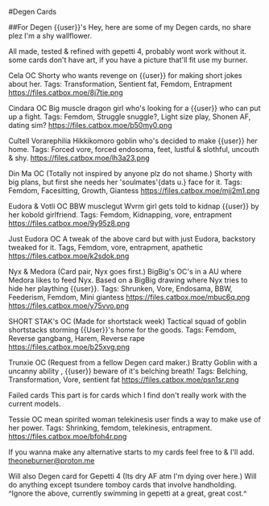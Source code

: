 #Degen Cards

##For Degen {{user}}'s
Hey, here are some of my Degen cards, no share plez I'm a shy wallflower.

All made, tested & refined with gepetti 4, probably wont work without it.
some cards don't have art, if you have a picture that'll fit use my burner.

Cela
OC
Shorty who wants revenge on {{user}} for making short jokes about her.
Tags: Transformation, Sentient fat, Femdom, Entrapment
https://files.catbox.moe/8j7tie.png

Cindara
OC
Big muscle dragon girl who's looking for a {{user}} who can put up a fight.
Tags: Femdom, Struggle snuggle?, Light size play, Shonen AF, dating sim?
https://files.catbox.moe/b50my0.png

Cultell
Vorarephilia Hikkikomoro goblin who's decided to make {{user}} her home.
Tags: Forced vore, forced endosoma, feet, lustful & slothful, uncouth & shy. 
https://files.catbox.moe/lh3a23.png

Din Ma
OC (Totally not inspired by anyone plz do not shame.)
Shorty with big plans, but first she needs her 'soulmates'{dats u.} face for it.
Tags: Femdom, Facesitting, Growth, Giantess
https://files.catbox.moe/mjj2m1.png

Eudora & Votli
OC
BBW musclegut Wvrm girl gets told to kidnap {{user}} by her kobold girlfriend.
Tags: Femdom, Kidnapping, vore, entrapment
https://files.catbox.moe/9y95z8.png

Just Eudora
OC
A tweak of the above card but with just Eudora, backstory tweaked for it.
Tags, Femdom, vore, entrapment, apathetic
https://files.catbox.moe/k2sdok.png

Nyx & Medora (Card pair, Nyx goes first.)
BigBig's OC's in a AU where Medora likes to feed Nyx.
Based on a BigBig drawing where Nyx tries to hide her plaything {{user}}.
Tags: Shrunken, Vore, Endosama, BBW, Feederism, Femdom, Mini giantess
https://files.catbox.moe/mbuc6q.png
https://files.catbox.moe/y75vvo.png

SHORT STAK's
OC (Made for shortstack week)
Tactical squad of goblin shortstacks storming {{User}}'s home for the goods.
Tags: Femdom, Reverse gangbang, Harem, Reverse rape
https://files.catbox.moe/b25xvg.png

Trunxie
OC (Request from a fellow Degen card maker.)
Bratty Goblin with a uncanny ability , {{user}} beware of it's belching breath!
Tags: Belching, Transformation, Vore, sentient fat
https://files.catbox.moe/psn1sr.png

Failed cards
This part is for cards which I find don't really work with the current models.

Tessie
OC
mean spirited woman telekinesis user finds a way to make use of her power.
Tags: Shrinking, femdom, telekinesis, entrapment.
https://files.catbox.moe/bfoh4r.png

If you wanna make any alternative starts to my cards feel free to & I'll add.
theoneburner@proton.me

Will also Degen card for Gepetti 4 (Its dry AF atm I'm dying over here.)
Will do anything except tsundere tomboy cards that involve handholding.
^Ignore the above, currently swimming in gepetti at a great, great cost.^